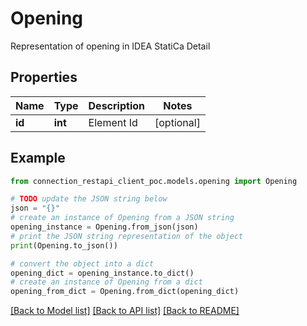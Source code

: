 # Opening

Representation of opening in IDEA StatiCa Detail

## Properties

Name | Type | Description | Notes
------------ | ------------- | ------------- | -------------
**id** | **int** | Element Id | [optional] 

## Example

```python
from connection_restapi_client_poc.models.opening import Opening

# TODO update the JSON string below
json = "{}"
# create an instance of Opening from a JSON string
opening_instance = Opening.from_json(json)
# print the JSON string representation of the object
print(Opening.to_json())

# convert the object into a dict
opening_dict = opening_instance.to_dict()
# create an instance of Opening from a dict
opening_from_dict = Opening.from_dict(opening_dict)
```
[[Back to Model list]](../README.md#documentation-for-models) [[Back to API list]](../README.md#documentation-for-api-endpoints) [[Back to README]](../README.md)


